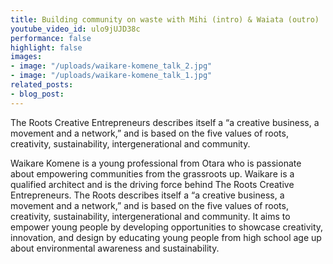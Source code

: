 ```yaml
---
title: Building community on waste with Mihi (intro) & Waiata (outro)
youtube_video_id: ulo9jUJD38c
performance: false
highlight: false
images:
- image: "/uploads/waikare-komene_talk_2.jpg"
- image: "/uploads/waikare-komene_talk_1.jpg"
related_posts:
- blog_post: 
---
```


The Roots Creative Entrepreneurs describes itself a “a creative business, a movement and a network,” and is based on the five values of roots, creativity, sustainability, intergenerational and community.

Waikare Komene is a young professional from Otara who is passionate about empowering communities from the grassroots up. Waikare is a qualified architect and is the driving force behind The Roots Creative Entrepreneurs. The Roots describes itself a “a creative business, a movement and a network,” and is based on the five values of roots, creativity, sustainability, intergenerational and community. It aims to empower young people by developing opportunities to showcase creativity, innovation, and design by educating young people from high school age up about environmental awareness and sustainability.
